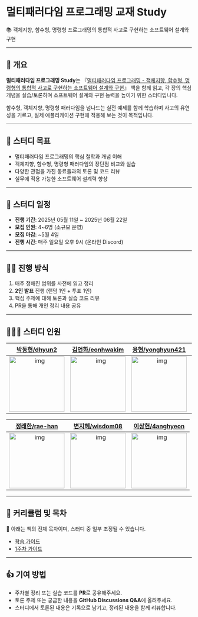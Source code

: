 # 멀티패러다임 프로그래밍 교재 Study

📚 객체지향, 함수형, 명령형 프로그래밍의 통합적 사고로 구현하는 소프트웨어 설계와 구현

---

## 📝 개요

**멀티패러다임 프로그래밍 Study**는 『[멀티패러다임 프로그래밍 - 객체지향, 함수형, 명령형의 통합적 사고로 구현하는 소프트웨어 설계와 구현](https://product.kyobobook.co.kr/detail/S000216318962)』 책을 함께 읽고, 각 장의 핵심 개념을 실습/토론하며 소프트웨어 설계와 구현 능력을 높이기 위한 스터디입니다.

함수형, 객체지향, 명령형 패러다임을 넘나드는 실전 예제를 함께 학습하며 사고의 유연성을 기르고, 실제 애플리케이션 구현에 적용해 보는 것이 목적입니다.

---

## 🎯 스터디 목표

- 멀티패러다임 프로그래밍의 핵심 철학과 개념 이해
- 객체지향, 함수형, 명령형 패러다임의 장단점 비교와 실습
- 다양한 관점을 가진 동료들과의 토론 및 코드 리뷰
- 실무에 적용 가능한 소프트웨어 설계력 향상

---

## 📅 스터디 일정

- **진행 기간**: 2025년 05월 11일 ~ 2025년 06월 22일
- **모집 인원**: 4~6명 (소규모 운영)
- **모집 마감**: ~5월 4일
- **진행 시간**: 매주 일요일 오후 9시 (온라인 Discord)

---

## 🧑‍💻 진행 방식

1. 매주 정해진 범위를 사전에 읽고 정리
2. **2인 발표** 진행 (랜덤 1인 + 투표 1인)
3. 핵심 주제에 대해 토론과 실습 코드 리뷰
4. PR을 통해 개인 정리 내용 공유

---

## 👨‍👩‍👦 스터디 인원

|                                   [박동현/dhyun2](https://github.com/dhyun2)                                    |                                   [김언화/eonhwakim](https://github.com/eonhwakim)                                    |                                    [용현/yonghyun421](https://github.com/yonghyun421)                                     |                                   [도혜원/dohye1](https://github.com/dohye1)                                    |
| :-------------------------------------------------------------------------------------------------------------: | :-------------------------------------------------------------------------------------------------------------------: | :-----------------------------------------------------------------------------------------------------------------------: | :-------------------------------------------------------------------------------------------------------------: |
| [<img src="https://github.com/dhyun2.png" alt="img" height="150px" width="150px" />](https://github.com/dhyun2) | [<img src="https://github.com/eonhwakim.png" alt="img" height="150px" width="150px" />](https://github.com/eonhwakim) | [<img src="https://github.com/yonghyun421.png" alt="img" height="150px" width="150px" />](https://github.com/yonghyun421) | [<img src="https://github.com/dohye1.png" alt="img" height="150px" width="150px" />](https://github.com/dohye1) |

|                                   [정래한/rae-han](https://github.com/rae-han)                                    |                                   [변지혜/wisdom08](https://github.com/wisdom08)                                    |                                   [이상현/4anghyeon](https://github.com/4anghyeon)                                    |
| :---------------------------------------------------------------------------------------------------------------: | :-----------------------------------------------------------------------------------------------------------------: | :-------------------------------------------------------------------------------------------------------------------: |
| [<img src="https://github.com/rae-han.png" alt="img" height="150px" width="150px" />](https://github.com/rae-han) | [<img src="https://github.com/wisdom08.png" alt="img" height="150px" width="150px" />](https://github.com/wisdom08) | [<img src="https://github.com/4anghyeon.png" alt="img" height="150px" width="150px" />](https://github.com/4anghyeon) |

---

## 📖 커리큘럼 및 목차

📌 아래는 책의 전체 목차이며, 스터디 중 일부 조정될 수 있습니다.

- [학습 가이드](https://github.com/dev-bookclub/multiparadigm/wiki/0.-%EC%8A%A4%ED%84%B0%EB%94%94-%EA%B0%80%EC%9D%B4%EB%93%9C)
- [1주차 가이드](https://github.com/dev-bookclub/multiparadigm/wiki/1%EC%A3%BC%EC%B0%A8-%EA%B0%80%EC%9D%B4%EB%93%9C)

---

## 👍 기여 방법

- 주차별 정리 또는 실습 코드를 **PR**로 공유해주세요.
- 토론 주제 또는 궁금한 내용을 **GitHub Discussions Q&A**에 올려주세요.
- 스터디에서 토론된 내용은 기록으로 남기고, 정리된 내용을 함께 리뷰합니다.
